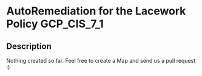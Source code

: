 # AutoRemediation for the Lacework Policy GCP_CIS_7_1

## Description
Nothing created so far. Feel free to create a Map and send us a pull request :)
